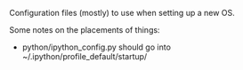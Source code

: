 Configuration files (mostly) to use when setting up a new OS.

Some notes on the placements of things:

  - python/ipython_config.py should go into ~/.ipython/profile_default/startup/
